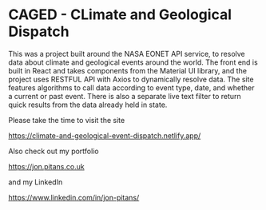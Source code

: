 # CAGED - CLimate and Geological Dispatch

This was a project built around the NASA EONET API service, to resolve data about climate and geological events around the world. The front end is built in React and takes components from the Material UI library, and the project uses RESTFUL API with Axios to dynamically resolve data. The site features algorithms to call data according to event type, date, and whether a current or past event. There is also a separate live text filter to return quick results from the data already held in state.

Please take the time to visit the site 

<https://climate-and-geological-event-dispatch.netlify.app/>

Also check out my portfolio

<https://jon.pitans.co.uk>

and my LinkedIn

<https://www.linkedin.com/in/jon-pitans/>
